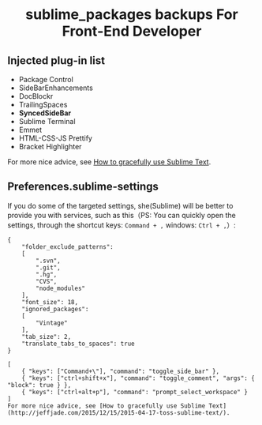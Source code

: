 <h1 align="center">sublime_packages backups For Front-End Developer</h1>


## **Injected plug-in list**

- Package Control
- SideBarEnhancements
- Doc​Blockr
- TrailingSpaces
- **SyncedSideBar**
- Sublime Terminal
- Emmet
- HTML-CSS-JS Prettify
- Bracket Highlighter

For more nice advice, see [How to gracefully use Sublime Text](http://jeffjade.com/2015/12/15/2015-04-17-toss-sublime-text/). 

## **Preferences.sublime-settings**
If you do some of the targeted settings, she(Sublime) will be better to provide you with services, such as this（PS: You can quickly open the settings, through the shortcut keys: `Command + ,` windows: `Ctrl + ,`）:

```
{
	"folder_exclude_patterns":
	[
		".svn",
		".git",
		".hg",
		"CVS",
		"node_modules"
	],
	"font_size": 18,
	"ignored_packages":
	[
		"Vintage"
	],
	"tab_size": 2,
	"translate_tabs_to_spaces": true
}
```

```
[
	{ "keys": ["Command+\"], "command": "toggle_side_bar" },
	{ "keys": ["ctrl+shift+x"], "command": "toggle_comment", "args": { "block": true } },
	{ "keys": ["ctrl+alt+p"], "command": "prompt_select_workspace" }
]
For more nice advice, see [How to gracefully use Sublime Text](http://jeffjade.com/2015/12/15/2015-04-17-toss-sublime-text/).
